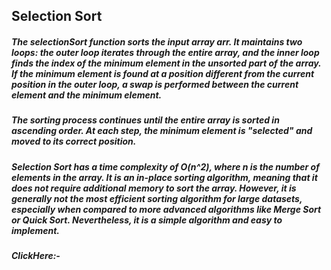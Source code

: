 ## Selection Sort

##### The selectionSort function sorts the input array arr. It maintains two loops: the outer loop iterates through the entire array, and the inner loop finds the index of the minimum element in the unsorted part of the array. If the minimum element is found at a position different from the current position in the outer loop, a swap is performed between the current element and the minimum element.

##### The sorting process continues until the entire array is sorted in ascending order. At each step, the minimum element is "selected" and moved to its correct position.

##### Selection Sort has a time complexity of O(n^2), where n is the number of elements in the array. It is an in-place sorting algorithm, meaning that it does not require additional memory to sort the array. However, it is generally not the most efficient sorting algorithm for large datasets, especially when compared to more advanced algorithms like Merge Sort or Quick Sort. Nevertheless, it is a simple algorithm and easy to implement.
##### ClickHere:- 